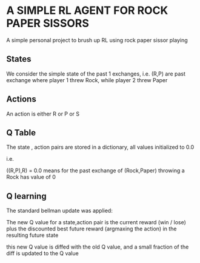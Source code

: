 # A SIMPLE RL AGENT FOR ROCK PAPER SISSORS

A simple personal project to brush up RL using rock paper sissor playing

## States

We consider the simple state of the past 1 exchanges, i.e. (R,P) are past exchange
where player 1 threw Rock, while player 2 threw Paper


## Actions

An action is either R or P or S

## Q Table

The state , action pairs are stored in a dictionary, all values initialized to 0.0

i.e.

((R,P),R) = 0.0 means for the past exchange of (Rock,Paper) throwing a Rock has value of 0

## Q learning

The standard bellman update was applied: 

The new Q value for a state,action pair is the current reward (win / lose) plus the discounted best future reward (argmaxing the action)
in the resulting future state

this new Q value is diffed with the old Q value, and a small fraction of the diff is updated to the Q value

